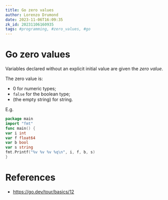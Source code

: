 ```yaml
---
title: Go zero values
author: Lorenzo Drumond
date: 2023-11-06T16:09:35
zk_id: 20231106160935
tags: #programming, #zero_values, #go
---
```



# Go zero values
Variables declared without an explicit initial value are given
the _zero value_.

The zero value is:
- 0 for numeric types;
- `false` for the boolean type;
- (the empty string) for string.

E.g.
```go
package main
import "fmt"
func main() {
var i int
var f float64
var b bool
var s string
fmt.Printf("%v %v %v %q\n", i, f, b, s)
}
```

# References
- https://go.dev/tour/basics/12
